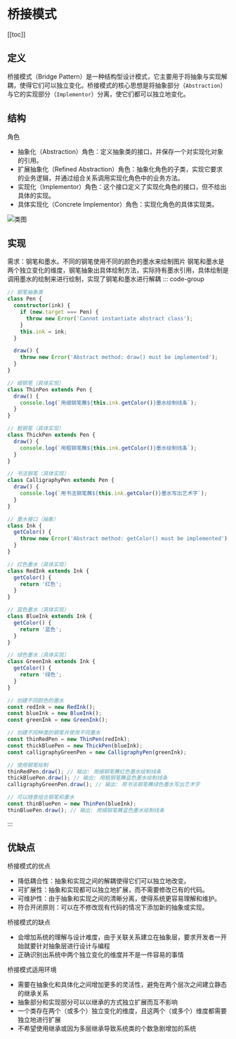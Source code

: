 # 桥接模式

[[toc]]

## 定义

桥接模式（Bridge Pattern）是一种结构型设计模式，它主要用于将抽象与实现解耦，使得它们可以独立变化。桥接模式的核心思想是将抽象部分（`Abstraction`）与它的实现部分（`Implementor`）分离，使它们都可以独立地变化。

## 结构

角色

- 抽象化（Abstraction）角色：定义抽象类的接口，并保存一个对实现化对象的引用。
- 扩展抽象化（Refined Abstraction）角色：抽象化角色的子类，实现它要求的业务逻辑，并通过组合关系调用实现化角色中的业务方法。
- 实现化（Implementor）角色：这个接口定义了实现化角色的接口，但不给出具体的实现。
- 具体实现化（Concrete Implementor）角色：实现化角色的具体实现类。

![类图](https://image-bucket-1307756649.cos.ap-chengdu.myqcloud.com/image/image.jpeg)

## 实现

需求：钢笔和墨水。不同的钢笔使用不同的颜色的墨水来绘制图片
钢笔和墨水是两个独立变化的维度，钢笔抽象出具体绘制方法，实际持有墨水引用，具体绘制是调用墨水的绘制来进行绘制，实现了钢笔和墨水进行解耦
::: code-group

```ts [钢笔]
// 钢笔抽象类
class Pen {
  constructor(ink) {
    if (new.target === Pen) {
      throw new Error('Cannot instantiate abstract class');
    }
    this.ink = ink;
  }

  draw() {
    throw new Error('Abstract method: draw() must be implemented');
  }
}

// 细钢笔（具体实现）
class ThinPen extends Pen {
  draw() {
    console.log(`用细钢笔蘸${this.ink.getColor()}墨水绘制线条`);
  }
}

// 粗钢笔（具体实现）
class ThickPen extends Pen {
  draw() {
    console.log(`用粗钢笔蘸${this.ink.getColor()}墨水绘制线条`);
  }
}

// 书法钢笔（具体实现）
class CalligraphyPen extends Pen {
  draw() {
    console.log(`用书法钢笔蘸${this.ink.getColor()}墨水写出艺术字`);
  }
}
```

```ts [墨水]
// 墨水接口（抽象）
class Ink {
  getColor() {
    throw new Error('Abstract method: getColor() must be implemented');
  }
}

// 红色墨水（具体实现）
class RedInk extends Ink {
  getColor() {
    return '红色';
  }
}

// 蓝色墨水（具体实现）
class BlueInk extends Ink {
  getColor() {
    return '蓝色';
  }
}

// 绿色墨水（具体实现）
class GreenInk extends Ink {
  getColor() {
    return '绿色';
  }
}
```

```ts [使用]
// 创建不同颜色的墨水
const redInk = new RedInk();
const blueInk = new BlueInk();
const greenInk = new GreenInk();

// 创建不同种类的钢笔并使用不同墨水
const thinRedPen = new ThinPen(redInk);
const thickBluePen = new ThickPen(blueInk);
const calligraphyGreenPen = new CalligraphyPen(greenInk);

// 使用钢笔绘制
thinRedPen.draw(); // 输出: 用细钢笔蘸红色墨水绘制线条
thickBluePen.draw(); // 输出: 用粗钢笔蘸蓝色墨水绘制线条
calligraphyGreenPen.draw(); // 输出: 用书法钢笔蘸绿色墨水写出艺术字

// 可以随意组合钢笔和墨水
const thinBluePen = new ThinPen(blueInk);
thinBluePen.draw(); // 输出: 用细钢笔蘸蓝色墨水绘制线条
```

:::

## 优缺点

桥接模式的优点

- 降低耦合性：抽象和实现之间的解耦使得它们可以独立地改变。
- 可扩展性：抽象和实现都可以独立地扩展，而不需要修改已有的代码。
- 可维护性：由于抽象和实现之间的清晰分离，使得系统更容易理解和维护。
- 符合开闭原则：可以在不修改现有代码的情况下添加新的抽象或实现。

桥接模式的缺点

- 会增加系统的理解与设计难度，由于关联关系建立在抽象层，要求开发者一开始就要针对抽象层进行设计与编程
- 正确识别出系统中两个独立变化的维度并不是一件容易的事情

桥接模式适用环境

- 需要在抽象化和具体化之间增加更多的灵活性，避免在两个层次之间建立静态的继承关系
- 抽象部分和实现部分可以以继承的方式独立扩展而互不影响
- 一个类存在两个（或多个）独立变化的维度，且这两个（或多个）维度都需要独立地进行扩展
- 不希望使用继承或因为多层继承导致系统类的个数急剧增加的系统
